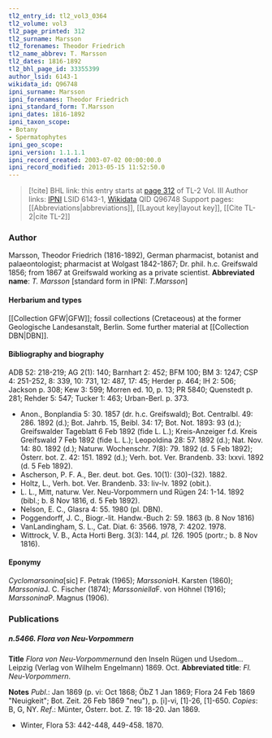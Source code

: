 ```yaml
---
tl2_entry_id: tl2_vol3_0364
tl2_volume: vol3
tl2_page_printed: 312
tl2_surname: Marsson
tl2_forenames: Theodor Friedrich
tl2_name_abbrev: T. Marsson
tl2_dates: 1816-1892
tl2_bhl_page_id: 33355399
author_lsid: 6143-1
wikidata_id: Q96748
ipni_surname: Marsson
ipni_forenames: Theodor Friedrich
ipni_standard_form: T.Marsson
ipni_dates: 1816-1892
ipni_taxon_scope: 
- Botany
- Spermatophytes
ipni_geo_scope: 
ipni_version: 1.1.1.1
ipni_record_created: 2003-07-02 00:00:00.0
ipni_record_modified: 2013-05-15 11:52:50.0
---
```


> [!cite] BHL link: this entry starts at [page 312](https://www.biodiversitylibrary.org/page/33355399) of TL-2 Vol. III
> Author links: [IPNI](https://www.ipni.org/a/6143-1) LSID 6143-1, [Wikidata](https://www.wikidata.org/wiki/Q96748) QID Q96748
> Support pages: [[Abbreviations|abbreviations]], [[Layout key|layout key]], [[Cite TL-2|cite TL-2]]

### Author

Marsson, Theodor Friedrich (1816-1892), German pharmacist, botanist and palaeontologist; pharmacist at Wolgast 1842-1867; Dr. phil. h.c. Greifswald 1856; from 1867 at Greifswald working as a private scientist. 
**Abbreviated name**: *T. Marsson* \[standard form in IPNI: *T.Marsson*\]

#### Herbarium and types

[[Collection GFW|GFW]]; fossil collections (Cretaceous) at the former Geologische Landesanstalt, Berlin. Some further material at [[Collection DBN|DBN]].

#### Bibliography and biography

ADB 52: 218-219; AG 2(1): 140; Barnhart 2: 452; BFM 100; BM 3: 1247; CSP 4: 251-252, 8: 339, 10: 731, 12: 487, 17: 45; Herder p. 464; IH 2: 506; Jackson p. 308; Kew 3: 599; Morren ed. 10, p. 13; PR 5840; Quenstedt p. 281; Rehder 5: 547; Tucker 1: 463; Urban-Berl. p. 373.
- Anon., Bonplandia 5: 30. 1857 (dr. h.c. Greifswald); Bot. Centralbl. 49: 286. 1892 (d.); Bot. Jahrb. 15, Beibl. 34: 17; Bot. Not. 1893: 93 (d.); Greifswalder Tageblatt 6 Feb 1892 (fide L. L.); Kreis-Anzeiger f.d. Kreis Greifswald 7 Feb 1892 (fide L. L.); Leopoldina 28: 57. 1892 (d.); Nat. Nov. 14: 80. 1892 (d.); Naturw. Wochenschr. 7(8): 79. 1892 (d. 5 Feb 1892); Österr. bot. Z. 42: 151. 1892 (d.); Verh. bot. Ver. Brandenb. 33: lxxvi. 1892 (d. 5 Feb 1892).
- Ascherson, P. F. A., Ber. deut. bot. Ges. 10(1): (30)-(32). 1882.
- Holtz, L., Verh. bot. Ver. Brandenb. 33: liv-lv. 1892 (obit.).
- L. L., Mitt, naturw. Ver. Neu-Vorpommern und Rügen 24: 1-14. 1892 (bibl.; b. 8 Nov 1816, d. 5 Feb 1892).
- Nelson, E. C., Glasra 4: 55. 1980 (pl. DBN).
- Poggendorff, J. C., Biogr.-lit. Handw.-Buch 2: 59. 1863 (b. 8 Nov 1816)
- VanLandingham, S. L., Cat. Diat. 6: 3566. 1978, 7: 4202. 1978.
- Wittrock, V. B., Acta Horti Berg. 3(3): 144, *pl. 126.* 1905 (portr.; b. 8 Nov 1816).

#### Eponymy

*Cyclomarsonina*\[sic\] F. Petrak (1965); *Marssonia*H. Karsten (1860); *Marssonia*J. C. Fischer (1874); *Marssoniella*F. von Höhnel (1916); *Marssonina*P. Magnus (1906).

### Publications

##### n.5466. Flora von Neu-Vorpommern

**Title**
*Flora von Neu-Vorpommern*und den Inseln Rügen und Usedom... Leipzig (Verlag von Wilhelm Engelmann) 1869. Oct.
**Abbreviated title**: *Fl. Neu-Vorpommern*.

**Notes**
*Publ*.: Jan 1869 (p. vi: Oct 1868; ÖbZ 1 Jan 1869; Flora 24 Feb 1869 "Neuigkeit"; Bot. Zeit. 26 Feb 1869 "neu"), p. \[i\]-vi, \[1\]-26, \[1\]-650. *Copies*: B, G, NY.
*Ref*.: Münter, Österr. bot. Z. 19: 18-20. Jan 1869.
- Winter, Flora 53: 442-448, 449-458. 1870.

